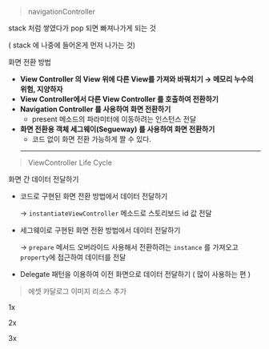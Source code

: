 > navigationController
> 

stack 처럼 쌓였다가 pop 되면 빠져나가게 되는 것 

( stack 에 나중에 들어온게 먼저 나가는 것) 

화면 전환 방법 

- **View Controller 의 View 위에 다른 View를 가져와 바꿔치기 → 메모리 누수의 위험, 지양하자**
- **View Controller에서 다른 View Controller 를 호출하여 전환하기**
- **Navigation Controller 를 사용하여 화면 전환하기**
    - present 메소드의 파라미터에 이동하려는 인스턴스 전달
- **화면 전환용 객체 세그웨이(Segueway) 를 사용하여 화면 전환하기**
    - 코드 없이 화면 전환 가능하게 짤 수 있다.
    ****

> ViewController Life Cycle
> 

화면 간 데이터 전달하기

- 코드로 구현된 화면 전환 방법에서 데이터 전달하기
    
    → `instantiateViewController` 메소드로  스토리보드 id 값 전달 
    
- 세그웨이로 구현된 화면 전환 방법에서 데이터 전달하기
    
    → `prepare` 메서드 오버라이드 사용해서 전환하려는 `instance` 를 가져오고 `property`에 접근하여 데이터를 전달 
    
- Delegate 패턴을 이용하여 이전 화면으로 데이터 전달하기 ( 많이 사용하는 편 )

> 에셋 카달로그 이미지 리소스 추가
> 

1x 

2x

3x
